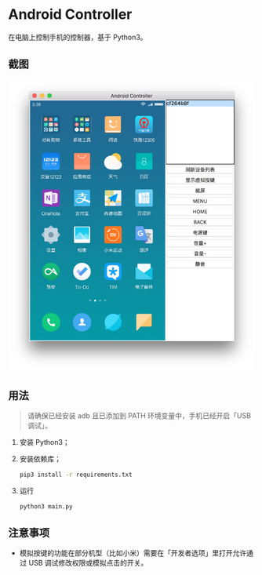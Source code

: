 # Android Controller

在电脑上控制手机的控制器，基于 Python3。

## 截图

<div align="center"><img width="640" src="./screenshots/main.png" /></div>

## 用法

> 请确保已经安装 adb 且已添加到 PATH 环境变量中，手机已经开启「USB调试」。

1. 安装 Python3；

2. 安装依赖库；

    ```sh
    pip3 install -r requirements.txt
    ```

3. 运行

    ```sh
    python3 main.py
    ```

## 注意事项

* 模拟按键的功能在部分机型（比如小米）需要在「开发者选项」里打开允许通过 USB 调试修改权限或模拟点击的开关。
